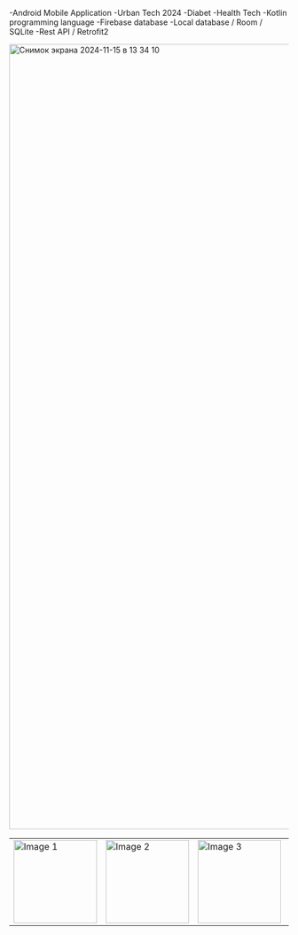 -Android Mobile Application
-Urban Tech 2024
-Diabet
-Health Tech
-Kotlin programming language 
-Firebase database
-Local database / Room / SQLite
-Rest API / Retrofit2

<img width="1415" alt="Снимок экрана 2024-11-15 в 13 34 10" src="https://github.com/user-attachments/assets/cb1d3d85-9e0c-482f-9fcf-9d89df301be3">


<table>
  <tr>
    <td><img src="https://github.com/user-attachments/assets/5e2ad9c7-cb67-4697-b93c-1b205b6f38b8" alt="Image 1" width="150"/></td>
    <td><img src="https://github.com/user-attachments/assets/f078c6ae-acbd-4bdb-a2a6-f720fff1bbb7" alt="Image 2" width="150"/></td>
    <td><img src="https://github.com/user-attachments/assets/807e83b7-825d-415e-9f60-1de15491fa0a" alt="Image 3" width="150"/></td>
    <td><img src="https://github.com/user-attachments/assets/b1b82157-9114-48de-b25c-8ae6ee8108ce" alt="Image 4" width="150"/></td>
    <td><img src="https://github.com/user-attachments/assets/769b66ae-5882-4158-b11a-6549e96e8b65" alt="Image 5" width="150"/></td>
    <td><img src="https://github.com/user-attachments/assets/c79015ef-753c-4e46-b1cb-fa892a28cc8a" alt="Image 6" width="150"/></td>
  </tr>
</table>











